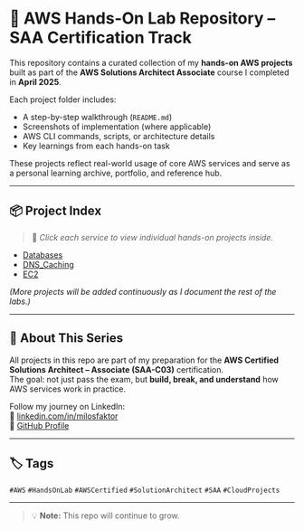 # 🚀 AWS Hands-On Lab Repository – SAA Certification Track

This repository contains a curated collection of my **hands-on AWS projects** built as part of the **AWS Solutions Architect Associate** course I completed in **April 2025**.

Each project folder includes:
- A step-by-step walkthrough (`README.md`)
- Screenshots of implementation (where applicable)
- AWS CLI commands, scripts, or architecture details
- Key learnings from each hands-on task

These projects reflect real-world usage of core AWS services and serve as a personal learning archive, portfolio, and reference hub.

---

## 📦 Project Index

> 📌 *Click each service to view individual hands-on projects inside.*

- [Databases](Databases/)
- [DNS_Caching](DNS_Caching/)
- [EC2](EC2/)

*(More projects will be added continuously as I document the rest of the labs.)*

---

## 📌 About This Series

All projects in this repo are part of my preparation for the **AWS Certified Solutions Architect – Associate (SAA-C03)** certification.  
The goal: not just pass the exam, but **build, break, and understand** how AWS services work in practice.

Follow my journey on LinkedIn:  
🔗 [linkedin.com/in/milosfaktor](https://linkedin.com/in/milos-faktor-78b429255)  
🔗 [GitHub Profile](https://github.com/MilosFaktor)

---

## 🏷️ Tags  

`#AWS` `#HandsOnLab` `#AWSCertified` `#SolutionArchitect` `#SAA` `#CloudProjects` 

---

> 💡 **Note:** This repo will continue to grow.